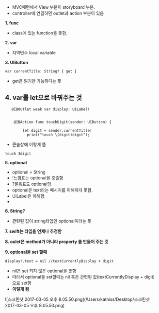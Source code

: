 - MVC패턴에서 View 부분이 storyboard 부분.
- controller에 연결하면 outlet과 action 부분이 있음


**1. func**

- class에 있는 function을 뜻함.


**2. var**

- 지역변수 local variable


**3. UIButton**

`
var currentTitle: String? { get }
`

- get은 읽기만 가능하다는 뜻

**4. var를 let으로 바꿔주는 것**
- 


```
   @IBOutlet weak var display: UILabel!
    
    
    @IBAction func touchDigit(sender: UIButton) {
      
        let digit = sender.currentTitle!
          print("touch \(digit)digit");
```

- 콘솔창에 이렇게 뜸
```
touch 3digit
```



**5. optional**
- optional = String
- !느낌표는 optional을 호출함
- ?물음표도 optional임
- optional은 text라는 메시지를 이해하지 못함.
- UILabel은 이해함.
- 


**6. String?**
- 관련된 값이 string타입인 optional이라는 뜻


**7. swift는 타입을 언제나 추정함**

**8. oulet은 method가 아니라 property 를 만들어 주는 것**

**9. optional을 set 할때**

`
 display!.text = nil //textCurrentlyDisplay + digit
 `

- nil은  set 되지 않은 optional을 뜻함
- 따라서 optional을 set할때는 nil 혹은 관련된 값(textCurrentlyDisplay + digit)으로 set함
- **이렇게 됨**


![스크린샷 2017-03-05 오후 8.05.50.png](/Users/katniss/Desktop/스크린샷 2017-03-05 오후 8.05.50.png)




